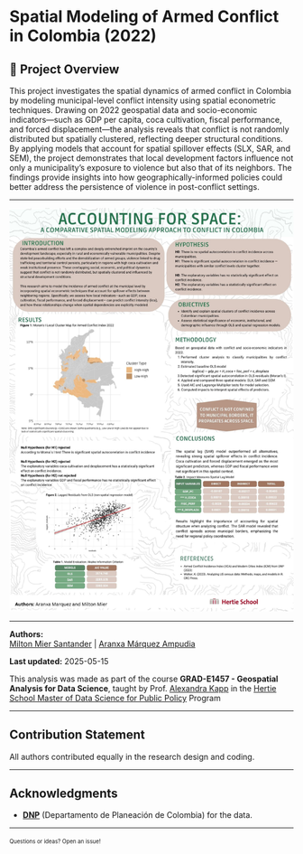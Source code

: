 # Spatial Modeling of Armed Conflict in Colombia (2022)

## 📍 Project Overview

This project investigates the spatial dynamics of armed conflict in Colombia by modeling municipal-level conflict intensity using spatial econometric techniques. Drawing on 2022 geospatial data and socio-economic indicators—such as GDP per capita, coca cultivation, fiscal performance, and forced displacement—the analysis reveals that conflict is not randomly distributed but spatially clustered, reflecting deeper structural conditions. By applying models that account for spatial spillover effects (SLX, SAR, and SEM), the project demonstrates that local development factors influence not only a municipality’s exposure to violence but also that of its neighbors. The findings provide insights into how geographically-informed policies could better address the persistence of violence in post-conflict settings.

---
<p align="center">
  <img src="poster.jpg" alt="Project Poster" width="600">
</p>

------------------------------------------------------------------------

**Authors:**\
[Milton Mier Santander](https://github.com/Milton0215) \| [Aranxa Márquez Ampudia](https://github.com/aranxaMarAm) 

**Last updated:** 2025-05-15

This analysis was made as part of the course **GRAD-E1457 - Geospatial Analysis for Data Science**, taught by Prof. [Alexandra Kapp](https://scholar.google.de/citations?user=Uq5J4p8AAAAJ) in the [Hertie School Master of Data Science for Public Policy](https://www.hertie-school.org/en/mds) Program

------------------------------------------------------------------------

## Contribution Statement

All authors contributed equally in the research design and coding.

------------------------------------------------------------------------

## Acknowledgments

-   **[DNP](https://www.dnp.gov.co/Prensa_/Noticias/Paginas/conozca-las-ciudades-departamentos-y-municipios-mas-modernos-del-pais-de-acuerdo-con-indice-del-dnp.aspx)** (Departamento de Planeación de Colombia) for the data.
------------------------------------------------------------------------

<sub><sup>Questions or ideas? Open an issue!</sup></sub>


